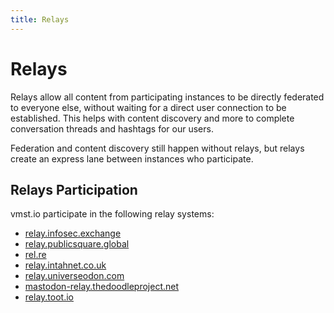 ```yaml
---
title: Relays
---
```


# Relays

Relays allow all content from participating instances to be directly federated to everyone else, without waiting for a direct user connection to be established.
This helps with content discovery and more to complete conversation threads and hashtags for our users.

Federation and content discovery still happen without relays, but relays create an express lane between instances who participate.

## Relays Participation

vmst.io participate in the following relay systems:

- [relay.infosec.exchange](https://relay.infosec.exchange)
- [relay.publicsquare.global](https://relay.publicsquare.global)
- [rel.re](https://rel.re)
- [relay.intahnet.co.uk](https://relay.intahnet.co.uk)
- [relay.universeodon.com](https://relay.universeodon.com)
- [mastodon-relay.thedoodleproject.net](https://mastodon-relay.thedoodleproject.net)
- [relay.toot.io](https://relay.toot.io)

